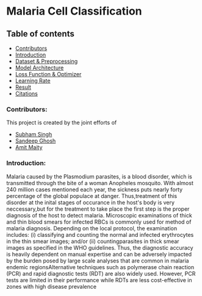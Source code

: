 # Malaria Cell Classification
 ## Table of contents
* [Contributors](#Contributors)
* [Introduction](#Introduction)
* [Dataset & Preprocessing](#Dataset-And-Preprocessing)
* [Model Architecture](#Network-Architecture)
* [Loss Function & Optimizer](#Loss-Function-And-Optimizer)
* [Learning Rate](#Learning-Rate)
* [Result](#Result)
* [Citations](#Citations)

### Contributors:
This project is created by the joint efforts of
* [Subham Singh](https://github.com/Subham2901)
* [Sandeep Ghosh](https://github.com/Sandeep2017)
* [Amit Maity](https://github.com/Neel1097)

### Introduction:
Malaria caused by the Plasmodium parasites,
is a blood disorder, which is transmitted through the bite of a
woman Anopheles mosquito. With almost 240 million cases
mentioned each year, the sickness puts nearly forty percentage
of the global populace at danger. 
Thus,treatment of this disorder at the inital stages of occurance in the host's body is very neccessary,but for the treatment to take place the first step is the proper diagnosis of the host to detect malaria. Microscopic examinations of thick and thin blood smears for infected RBCs is commonly used for method of malaria diagnosis. Depending
on the local protocol, the examination includes: 
(i)
classifying and counting the normal and infected
erythrocytes in the thin smear images; and/or 
(ii) countingparasites in thick smear images as specified in the WHO
guidelines. Thus, the diagnostic accuracy is heavily
dependent on manual expertise and can be adversely
impacted by the burden posed by large scale analyses that
are common in malaria endemic regionsAlternative
techniques such as polymerase chain reaction (PCR) and
rapid diagnostic tests (RDT) are also widely used. However,
PCR tests are limited in their performance while RDTs
are less cost-effective in zones with high disease prevalence 
